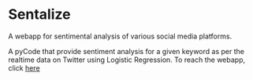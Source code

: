 # Sentalize
A webapp for sentimental analysis of various social media platforms.

A pyCode that provide sentiment analysis for a given keyword as per the realtime data on Twitter using Logistic Regression.
To reach the webapp, click 
[here](https://sentalize.herokuapp.com/)
